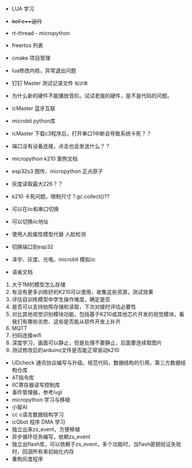 - LUA 学习
- ~~keil c++运行~~
- rt-thread  \- micropython
- freertos 列表
- cmake 项目管理
- lua修改内核，异常退出问题



- 钉钉 Master 测试记录文件 `知识库`

- 为什么新的硬件不能播放音阶。试试老版的硬件，是不是代码的问题。

- icMaster 蓝牙互联

- microbit python库

- icMaster 下载c3程序后，打开串口1中断会导致系统卡死？？

- 端口没有设备连接，点击也会发送什么？？



- micropython k210 案例文档

- esp32s3 图传、micropython 正点原子

- 灰度读取最大226？？

- k210 卡死问题。限制尺寸？gc.collect()??

- 可以在iic和串口切换

- 可以切换iic地址

- 使用人脸属性模型代替 人脸检测

- 切换端口到esp32

  





- 泽宇、灰度、光电。microbit 模拟iic
- 语雀文档

1. 大于1M的模型怎么存储
2. 有没有更多训练好的K210可以使用，收集这些资源，测试效果
3. 评估自训练模型中学生操作难度，确定是否
4. 是否可以支持拍照存储和读取，下次对接时评估必要性
5. 对比其他视觉识别模块功能，包括基于K210或其他芯片开发的视觉模块，看我们有哪些劣势、这些是否能从软件开发上补齐
6. MQTT
7. 扫码连接wifi
8. 深度学习，画面可以静止，但是处理不要静止，后面要连续取图片
9. 测试修改后的arduino文件是否能正常驱动k210



- UDcheck 通讯协议编写与升级。规范代码，数据结构的引用，第三方数据结构仓库
- AT指令库
- IIC寄存器读写控制库
- 事件管理器，参考lvgl
- micropython 学习与移植
- 小智AI
- cc c语言数据结构学习
- icQbot 程序 DMA 学习
- 独立出来zs_event，方便移植
- 异步循环任务编写，依赖zs_event
- 独立出flash库，可以依赖于zs_event，多个功能时，当flash密钥验证失败时，回调所有来初始化内存
- 重构灰度程序

